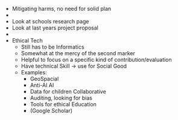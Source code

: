 - Mitigating harms, no need for solid plan
-
- Look at schools research page
- Look at last years project proposal
-
- Ethical Tech
	- Still has to be Informatics
	- Somewhat at the mercy of the second marker
	- Helpful to focus on a specific kind of contribution/evaluation
	- Have technical Skill -> use for Social Good
	- Examples:
		- GeoSpacial
		- Anti-AI AI
		- Data for children Collaborative
		- Auditing, looking for bias
		- Tools for ethical Education
		- (Google Scholar)